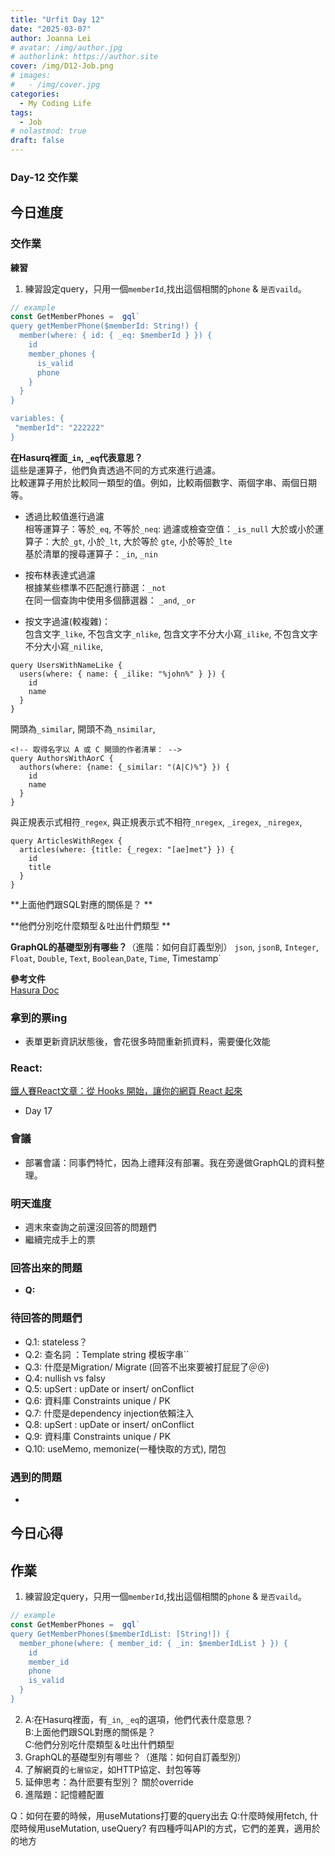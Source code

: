 ```yaml
---
title: "Urfit Day 12"
date: "2025-03-07"
author: Joanna Lei
# avatar: /img/author.jpg
# authorlink: https://author.site
cover: /img/D12-Job.png
# images:
#   - /img/cover.jpg
categories:
  - My Coding Life
tags:
  - Job
# nolastmod: true
draft: false
---
```


### Day-12 交作業
  
<!--more-->
  
## 今日進度
### 交作業
**練習**
1. 練習設定query，只用一個`memberId`,找出這個相關的`phone` & `是否vaild`。  
```ts
// example
const GetMemberPhones =  gql`
query getMemberPhone($memberId: String!) {
  member(where: { id: { _eq: $memberId } }) {
    id
    member_phones {
      is_valid
      phone
    }
  }
}

variables: {
 "memberId": "222222"
}
```
**在Hasurq裡面`_in`, `_eq`代表意思？**  
這些是運算子，他們負責透過不同的方式來進行過濾。  
比較運算子用於比較同一類型的值。例如，比較兩個數字、兩個字串、兩個日期等。

- 透過比較值進行過濾  
相等運算子：等於`_eq`, 不等於`_neq`:
過濾或檢查空值：`_is_null` 
大於或小於運算子：大於`_gt`, 小於`_lt`, 大於等於 `gte`, 小於等於`_lte`  
基於清單的搜尋運算子：`_in`, `_nin`  

- 按布林表達式過濾  
根據某些標準不匹配進行篩選：`_not`  
在同一個查詢中使用多個篩選器： `_and`, `_or`

- 按文字過濾(較複雜)：  
包含文字`_like`, 不包含文字`_nlike`, 包含文字不分大小寫`_ilike`, 不包含文字不分大小寫`_nilike`,    
```gql
query UsersWithNameLike {
  users(where: { name: { _ilike: "%john%" } }) {
    id
    name
  }
}
```
開頭為`_similar`, 開頭不為`_nsimilar`,  
```gql
<!-- 取得名字以 A 或 C 開頭的作者清單： -->
query AuthorsWithAorC {
  authors(where: {name: {_similar: "(A|C)%"} }) {
    id
    name
  }
}
```
與正規表示式相符`_regex`, 與正規表示式不相符`_nregex`, `_iregex`, `_niregex`,   
```gql
query ArticlesWithRegex {
  articles(where: {title: {_regex: "[ae]met"} }) {
    id
    title
  }
}
```
**上面他們跟SQL對應的關係是？ **

**他們分別吃什麼類型＆吐出什們類型 **

**GraphQL的基礎型別有哪些？**（進階：如何自訂義型別）
`json`, `jsonB`, `Integer`, `Float`, `Double`, `Text`, `Boolean`,`Date`, `Time`, Timestamp` 

**參考文件**  
[Hasura Doc](https://hasura.io/docs/3.0/graphql-api/queries/filters/index)
### 拿到的票ing
- 表單更新資訊狀態後，會花很多時間重新抓資料，需要優化效能

### React:
[鐵人賽React文章：從 Hooks 開始，讓你的網頁 React 起來](https://ithelp.ithome.com.tw/articles/10216355)

- Day 17


### 會議 
- 部署會議：同事們特忙，因為上禮拜沒有部署。我在旁邊做GraphQL的資料整理。


### 明天進度
- 週末來查詢之前還沒回答的問題們
- 繼續完成手上的票

### 回答出來的問題
- **Q:**   

### 待回答的問題們  
- Q.1: stateless？
- Q.2: 查名詞 ：Template string 模板字串``
- Q.3: 什麼是Migration/ Migrate (回答不出來要被打屁屁了＠＠)
- Q.4: nullish vs falsy
- Q.5: upSert : upDate or insert/ onConflict 
- Q.6: 資料庫 Constraints unique / PK
- Q.7: 什麼是dependency injection依賴注入
- Q.8: upSert : upDate or insert/ onConflict 
- Q.9: 資料庫 Constraints unique / PK
- Q.10: useMemo, memonize(一種快取的方式), 閉包

### 遇到的問題
- 
 
## 今日心得



## 作業
1. 練習設定query，只用一個`memberId`,找出這個相關的`phone` & `是否vaild`。  
```ts
// example
const GetMemberPhones =  gql`
query GetMemberPhones($memberIdList: [String!]) {
  member_phone(where: { member_id: { _in: $memberIdList } }) {
    id
    member_id
    phone
    is_valid
  }
}
```
2. 
    A:在Hasurq裡面，有`_in`, `_eq`的選項，他們代表什麼意思？  
    B:上面他們跟SQL對應的關係是？  
    C:他們分別吃什麼類型＆吐出什們類型  
3. GraphQL的基礎型別有哪些？（進階：如何自訂義型別）  
4. 了解網頁的`七層協定`，如HTTP協定、封包等等  
5. 延伸思考：為什麽要有型別？ 關於override  
6. 進階題：記憶體配置  

Q：如何在要的時候，用useMutations打要的query出去
Q:什麼時候用fetch, 什麼時候用useMutation, useQuery?
有四種呼叫API的方式，它們的差異，適用於的地方